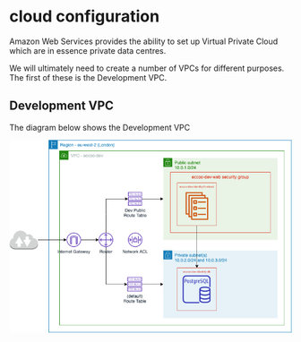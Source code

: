 # cloud configuration

Amazon Web Services provides the ability to set up Virtual Private Cloud which are in essence private data centres.

We will ultimately need to create a number of VPCs for different purposes. The first of these is the Development VPC.

## Development VPC

The diagram below shows the Development VPC

![Development VPC](../.gitbook/assets/dev-vpc.png)





